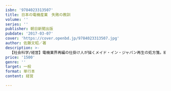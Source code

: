 ```yaml
---
isbn: '9784023313507'
title: 日本の電機産業　失敗の教訓
volume: ''
series: ''
publisher: 朝日新聞出版
pubdate: '2017-03-07'
cover: 'https://cover.openbd.jp/9784023313507.jpg'
author: 佐藤文昭／著
description: >-
  【社会科学/経営】電機業界再編の仕掛け人が描くメイド・イン・ジャパン再生の処方箋。総合電機メーカーが乱立することによって生じているヒト（技術者）・モノ（設備）・カネ（資金）の分散・非効率をなくさない限り、日本の電機産業に未来はない。
price: '1500'
genre: ''
target: 一般
format: 単行本
content: 経営

---
```

